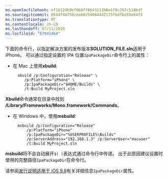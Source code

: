 ```yaml
---
ms.openlocfilehash: ef16224b9ef060ff8643211b8e1f0c767c518bdf
ms.sourcegitcommit: 654df48758cea602946644d2175fbdfba59a64f3
ms.translationtype: MT
ms.contentlocale: zh-CN
ms.lasthandoff: 07/11/2019
ms.locfileid: "67841464"
---
```


下面的命令行，以指定解决方案的发布版本**SOLUTION_FILE.sln**适用于 iPhone。 可以通过指定设置的 IPA 位置`IpaPackageDir`命令行上的属性：

- 在 Mac 上使用**xbuild**:

        xbuild /p:Configuration="Release" \ 
           /p:Platform="iPhone" \ 
           /p:IpaPackageDir="$HOME/Builds" \
           /t:Build MyProject.sln

**Xbuild**命令通常在目录中找到 **/Library/Frameworks/Mono.framework/Commands**。

- 在 Windows 中，使用**msbuild**:

        msbuild /p:Configuration="Release" 
            /p:Platform="iPhone" 
            /p:IpaPackageDir="%USERPROFILE%\Builds" 
            /p:ServerAddress="192.168.1.3" /p:ServerUser="macuser"  
            /t:Build MyProject.sln


**msbuild**将不会自动展开`$( )`表达式通过命令行中传递。 出于此原因建议设置时使用的完整路径`IpaPackageDir`在命令行。


请参阅[发行说明适用于 iOS 9.8](https://developer.xamarin.com/releases/ios/xamarin.ios_9/xamarin.ios_9.8/#New_MSBuild_property_IpaPackageDir_to_customize_.ipa_output_location)有关详细信息`IpaPackageDir`属性。
